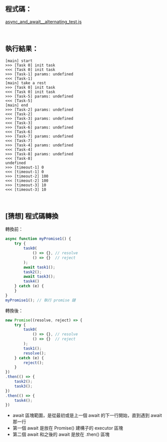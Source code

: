 
## 程式碼：
[async_and_await__alternating_test.js](async_and_await__alternating_test.js)

<br>

## 執行結果：
```
[main] start
>>> [Task 0] init task
<<< [Task 0] init task
>>> [Task-1] params: undefined
<<< [Task-1]
[main] take a rest
>>> [Task 0] init task
<<< [Task 0] init task
>>> [Task-5] params: undefined
<<< [Task-5] 
[main] end
>>> [Task-2] params: undefined
<<< [Task-2] 
>>> [Task-3] params: undefined
<<< [Task-3] 
>>> [Task-6] params: undefined
<<< [Task-6] 
>>> [Task-7] params: undefined
<<< [Task-7] 
>>> [Task-4] params: undefined
<<< [Task-4] 
>>> [Task-8] params: undefined
<<< [Task-8] 
undefined
>>> [timeout-1] 0
<<< [timeout-1] 0
>>> [timeout-2] 100
<<< [timeout-2] 100
>>> [timeout-3] 10
<<< [timeout-3] 10
```

<br>

## [猜想] 程式碼轉換

轉換前：
```javascript
async function myPromise1() {
    try {
        task0(
            () => {}, // resolve
            () => {}  // reject
        );
        await task1();
        task2();
        await task3();
        task4()
    } catch (e) {
    }
}
myPromise1(); // 執行 promise 鏈
```

轉換後：
```javascript
new Promise((resolve, reject) => {
    try {
        task0(
            () => {}, // resolve
            () => {}  // reject
        );
        task1();
        resolve();
    } catch (e) {
        reject();
    }
})
.then(() => {
    task2();
    task3();
})
.then(() => {
    task4();
})

```

- await 區塊範圍，是從最初或是上一個 await 的下一行開始，直到遇到 await 那一行
- 第一個 await 是放在 Promise() 建構子的 executor 區塊
- 第二個 await 和之後的 await 是放在 .then() 區塊
